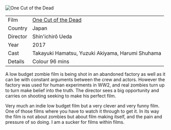 ![One Cut of the Dead](one_cut_of_the_dead.jpeg)

| | |
|-|-|
Film|[One Cut of the Dead](https://www.imdb.com/title/tt7914416/)
Country|Japan
Director|Shin'ichir&ocirc; Ueda
Year|2017
Cast|Takayuki Hamatsu, Yuzuki Akiyama, Harumi Shuhama
Details|Colour 96 mins

A low budget zombie film is being shot in an abandoned factory
as well as it can be with constant arguments between the crew
and actors. However the factory was used for human experiments in
WW2, and real zombies turn up to turn make belief into the truth.
The director sees a big opportunity and carries on shooting
seeking to make his perfect film.

Very much an indie low budget film but a very clever and very
funny film. One of those films where you have to watch it through
to get it. In its way the film is not about zombies but about film
making itself, and the pain and pressure of so doing. I am a sucker for films
within films.
